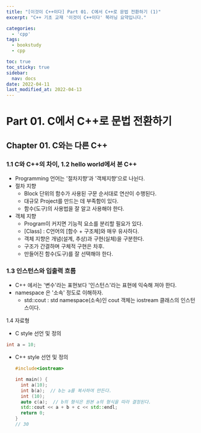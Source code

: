 ```yaml
---
title: "[이것이 C++이다] Part 01. C에서 C++로 문법 전환하기 (1)"
excerpt: "C++ 기초 교재 '이것이 C++이다' 북러닝 요약입니다."

categories:
  - 'cpp'
tags:
  - bookstudy
  - cpp

toc: true
toc_sticky: true
sidebar:
  nav: docs
date: 2022-04-11
last_modified_at: 2022-04-13
---
```


# Part 01. C에서 C++로 문법 전환하기 

## Chapter 01. C와는 다른 C++

### 1.1 C와 C++의 차이, 1.2 hello world에서 본 C++

* Programming 언어는 '절차지향'과 '객체지향'으로 나뉜다. 
* 절차 지향 
  * Block 단위의 함수가 사용된 구문 순서대로 연산이 수행된다.
  * 대규모 Project를 만드는 데 부족함이 있다. 
  * 함수(도구)의 사용법을 잘 알고 사용해야 한다.
* 객체 지향
  * Program이 커지면 기능적 요소를 분리할 필요가 있다. 
  * [Class] : C언어의 [함수 + 구조체]와 매우 유사하다.
  * 객체 지향은 개념(설계, 추상)과 구현(실체)을 구분한다.
  * 구조가 간결하며 구체적 구현은 차후.
  * 만들어진 함수(도구)를 잘 선택해야 한다.


### 1.3 인스턴스와 입출력 흐름

* C++ 에서는 '변수'라는 표현보다 '인스턴스'라는 표현에 익숙해 져야 한다.
* namespace 은 '소속' 정도로 이해하자.
  * std::cout : std namespace(소속)인 cout 객체는 iostream 클래스의 인스턴스이다.

1.4 자료형 

* C style 선언 및 정의
```cpp
int a = 10;
```
* C++ style 선언 및 정의

  ```cpp
  #include<iostream>

  int main() {
    int a(10);
    int b(a);  // b는 a를 복사하여 만든다.
    int (10);
    auto c(a);  // b의 형식은 원본 a의 형식을 따라 결정된다.
    std::cout << a + b + c << std::endl;
    return 0;
  }
  // 30
  ```